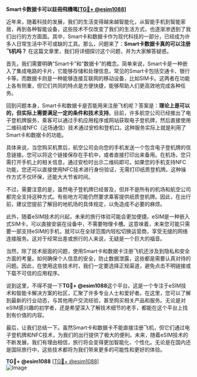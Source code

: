 **Smart卡数据卡可以註冊飛機嗎[[TG💪+ @esim1088](https://t.me/s/esim1088)]**

近年来，随着科技的发展，我们的生活变得越来越智能化，从智能手机到智能家居，再到各种智能设备，这些技术不仅改变了我们的生活方式，也逐渐渗透到了我们出行的方方面面。其中，Smart卡和数据卡作为现代科技的一部分，已经成为许多人日常生活中不可或缺的工具。那么，问题来了：**Smart卡数据卡真的可以注册飞机吗？** 在这篇文章里，我们将详细探讨这个问题，并为大家解答疑惑。

首先，我们需要明确“Smart卡”和“数据卡”的概念。简单来说，Smart卡是一种嵌入了集成电路的卡片，它能够存储和处理信息。常见的Smart卡包括交通卡、银行卡等。而数据卡则是一种能够连接互联网的移动设备，比如SIM卡。这两者在功能上各有侧重，但它们共同的特点是方便快捷，能够帮助人们更高效地完成各种任务。

回到问题本身，Smart卡和数据卡是否能用来注册飞机呢？答案是：**理论上是可以的，但实际上需要满足一定的条件和技术支持**。目前，许多航空公司已经推出了电子登机牌服务，乘客可以通过手机应用程序或网站获取电子登机牌，然后直接使用二维码或NFC（近场通信）技术通过安检和登机口。这种服务实际上就是利用了Smart卡和数据卡的功能。

具体来说，当您购买机票后，航空公司会向您的手机发送一个包含电子登机牌的信息链接。您可以将这个链接保存在手机中，或者直接打印出来备用。在机场，您只需打开手机上的相关信息，通过安检时出示二维码即可。如果您的手机支持NFC功能，您还可以直接使用NFC技术进行身份验证，无需打印纸质登机牌。这种操作方式不仅环保，还能大大节省时间。

不过，需要注意的是，虽然电子登机牌已经普及，但并不是所有的机场和航空公司都完全支持这种方式。有些地方可能仍然要求乘客提供纸质登机牌。因此，在出行前，建议您提前了解目的地机场的具体规定，以免造成不必要的麻烦。

此外，随着eSIM技术的兴起，未来的旅行体验可能会更加便捷。eSIM是一种嵌入式SIM卡，可以直接安装在设备中，不需要物理卡槽。这意味着，未来您可能只需要一部支持eSIM的手机，就可以在全球范围内轻松切换运营商，享受无缝的网络连接服务。这对于经常出差或旅行的人来说，无疑是一个巨大的福音。

当然，除了技术层面的问题，使用Smart卡和数据卡注册飞机还涉及到隐私和安全方面的考量。如何确保个人信息的安全，防止数据泄露，这些都是需要认真对待的问题。因此，在使用这些技术时，我们一定要选择正规渠道，避免点击不明链接或下载不可信的应用程序。

说到这里，不得不提一下**TG💪+ @esim1088**这个平台。这是一个专注于eSIM技术和智能卡解决方案的社区，汇聚了许多专业人士和爱好者。在这里，您可以了解到最新的行业动态，与其他用户交流经验，甚至购买相关产品和服务。无论是对eSIM感兴趣的初学者，还是希望深入了解技术细节的老手，都能在这个平台上找到有价值的内容。

最后，让我们总结一下。虽然Smart卡和数据卡不能直接注册飞机，但它们通过电子登机牌和NFC技术，为我们的出行提供了极大的便利。未来，随着eSIM技术的不断发展，我们有理由相信，旅行将会变得更加智能化、个性化。无论是在国内还是国际旅行中，这些技术都将为我们带来更多的可能性和更好的体验。

**TG💪+ @esim1088** [[TG💪+ @esim1088](https://t.me/s/esim1088)]  
![Image](https://i.postimg.cc/4NQfJmqS/Snipaste-2025-05-13-00-14-12.png)